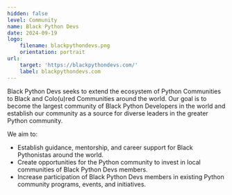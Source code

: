 ```yaml
---
hidden: false
level: Community
name: Black Python Devs
date: 2024-09-19
logo:
    filename: blackpythondevs.png
    orientation: portrait
url:
    target: 'https://blackpythondevs.com/'
    label: blackpythondevs.com
---
```

Black Python Devs seeks to extend the ecosystem of Python Communities to Black and Colo(u)red Communities around the world. Our goal is to become the largest community of Black Python Developers in the world and establish our community as a source for diverse leaders in the greater Python community. 

We aim to:

* Establish guidance, mentorship, and career support for Black Pythonistas around the world.
* Create opportunities for the Python community to invest in local communities of Black Python Devs members.
* Increase participation of Black Python Devs members in existing Python community programs, events, and initiatives.
